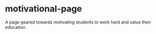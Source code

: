 # motivational-page
A page geared towards motivating students to work hard and value their education.
